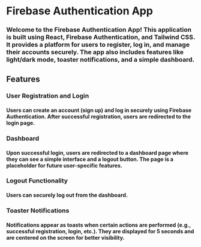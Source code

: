 # Firebase Authentication App
 

 ### Welcome to the Firebase Authentication App! This application is built using React, Firebase Authentication, and Tailwind CSS. It provides a platform for users to register, log in, and manage their accounts securely. The app also includes features like light/dark mode, toaster notifications, and a simple dashboard.

## Features
### User Registration and Login
#### Users can create an account (sign up) and log in securely using Firebase Authentication. After successful registration, users are redirected to the login page.

### Dashboard
#### Upon successful login, users are redirected to a dashboard page where they can see a simple interface and a logout button. The page is a placeholder for future user-specific features.

### Logout Functionality
#### Users can securely log out from the dashboard.

### Toaster Notifications
#### Notifications appear as toasts when certain actions are performed (e.g., successful registration, login, etc.). They are displayed for 5 seconds and are centered on the screen for better visibility.